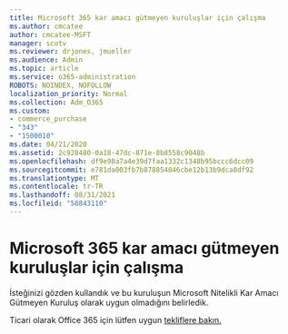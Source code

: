 ```yaml
---
title: Microsoft 365 kar amacı gütmeyen kuruluşlar için çalışma
ms.author: cmcatee
author: cmcatee-MSFT
manager: scotv
ms.reviewer: drjones, jmueller
ms.audience: Admin
ms.topic: article
ms.service: o365-administration
ROBOTS: NOINDEX, NOFOLLOW
localization_priority: Normal
ms.collection: Adm_O365
ms.custom:
- commerce_purchase
- "343"
- "1500010"
ms.date: 04/21/2020
ms.assetid: 2c928480-0a18-47dc-871e-8b8558c9048b
ms.openlocfilehash: df9e98a7a4e39d7faa1332c1348b95bccc6dcc09
ms.sourcegitcommit: e781da003fb7b878854846cbe12b13b9dca8df92
ms.translationtype: MT
ms.contentlocale: tr-TR
ms.lasthandoff: 08/31/2021
ms.locfileid: "58843110"
---
```

# <a name="microsoft-365-for-nonprofits---declined"></a>Microsoft 365 kar amacı gütmeyen kuruluşlar için çalışma

İsteğinizi gözden kullandık ve bu kuruluşun Microsoft Nitelikli Kar Amacı Gütmeyen Kuruluş olarak uygun olmadığını belirledik.
  
Ticari olarak Office 365 için lütfen uygun [tekliflere bakın.](https://portal.office.com/AdminPortal/Home)
